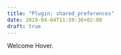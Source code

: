 ```yaml
---
title: "Plugin: shared_preferences"
date: 2019-04-04T11:59:36+02:00
draft: true
---
```


Welcome Hover.
